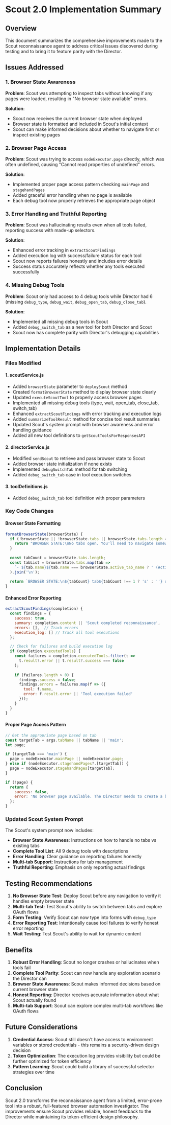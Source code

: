 # Scout 2.0 Implementation Summary

## Overview
This document summarizes the comprehensive improvements made to the Scout reconnaissance agent to address critical issues discovered during testing and to bring it to feature parity with the Director.

## Issues Addressed

### 1. **Browser State Awareness**
**Problem**: Scout was attempting to inspect tabs without knowing if any pages were loaded, resulting in "No browser state available" errors.

**Solution**: 
- Scout now receives the current browser state when deployed
- Browser state is formatted and included in Scout's initial context
- Scout can make informed decisions about whether to navigate first or inspect existing pages

### 2. **Browser Page Access**
**Problem**: Scout was trying to access `nodeExecutor.page` directly, which was often undefined, causing "Cannot read properties of undefined" errors.

**Solution**:
- Implemented proper page access pattern checking `mainPage` and `stagehandPages`
- Added graceful error handling when no page is available
- Each debug tool now properly retrieves the appropriate page object

### 3. **Error Handling and Truthful Reporting**
**Problem**: Scout was hallucinating results even when all tools failed, reporting success with made-up selectors.

**Solution**:
- Enhanced error tracking in `extractScoutFindings`
- Added execution log with success/failure status for each tool
- Scout now reports failures honestly and includes error details
- Success status accurately reflects whether any tools executed successfully

### 4. **Missing Debug Tools**
**Problem**: Scout only had access to 4 debug tools while Director had 6 (missing `debug_type`, `debug_wait`, `debug_open_tab`, `debug_close_tab`).

**Solution**:
- Implemented all missing debug tools in Scout
- Added `debug_switch_tab` as a new tool for both Director and Scout
- Scout now has complete parity with Director's debugging capabilities

## Implementation Details

### Files Modified

#### 1. **scoutService.js**
- Added `browserState` parameter to `deployScout` method
- Created `formatBrowserState` method to display browser state clearly
- Updated `executeScoutTool` to properly access browser pages
- Implemented all missing debug tools (type, wait, open_tab, close_tab, switch_tab)
- Enhanced `extractScoutFindings` with error tracking and execution logs
- Added `summarizeToolResult` method for concise tool result summaries
- Updated Scout's system prompt with browser awareness and error handling guidance
- Added all new tool definitions to `getScoutToolsForResponsesAPI`

#### 2. **directorService.js**
- Modified `sendScout` to retrieve and pass browser state to Scout
- Added browser state initialization if none exists
- Implemented `debugSwitchTab` method for tab switching
- Added `debug_switch_tab` case in tool execution switches

#### 3. **toolDefinitions.js**
- Added `debug_switch_tab` tool definition with proper parameters

### Key Code Changes

#### Browser State Formatting
```javascript
formatBrowserState(browserState) {
  if (!browserState || !browserState.tabs || browserState.tabs.length === 0) {
    return "BROWSER STATE:\nNo tabs open. You'll need to navigate somewhere first.";
  }
  
  const tabCount = browserState.tabs.length;
  const tabList = browserState.tabs.map(tab => 
    `- ${tab.name}${tab.name === browserState.active_tab_name ? ' (Active)' : ''} = ${tab.url}`
  ).join('\n');
  
  return `BROWSER STATE:\n${tabCount} tab${tabCount !== 1 ? 's' : ''} open:\n${tabList}`;
}
```

#### Enhanced Error Reporting
```javascript
extractScoutFindings(completion) {
  const findings = {
    success: true,
    summary: completion.content || 'Scout completed reconnaissance',
    errors: [],  // Track errors
    execution_log: [] // Track all tool executions
  };

  // Check for failures and build execution log
  if (completion.executedTools) {
    const failures = completion.executedTools.filter(t => 
      t.result?.error || t.result?.success === false
    );
    
    if (failures.length > 0) {
      findings.success = false;
      findings.errors = failures.map(f => ({
        tool: f.name,
        error: f.result.error || 'Tool execution failed'
      }));
    }
  }
}
```

#### Proper Page Access Pattern
```javascript
// Get the appropriate page based on tab
const targetTab = args.tabName || tabName || 'main';
let page;

if (targetTab === 'main') {
  page = nodeExecutor.mainPage || nodeExecutor.page;
} else if (nodeExecutor.stagehandPages?.[targetTab]) {
  page = nodeExecutor.stagehandPages[targetTab];
}

if (!page) {
  return { 
    success: false, 
    error: 'No browser page available. The Director needs to create a browser session first.' 
  };
}
```

### Updated Scout System Prompt

The Scout's system prompt now includes:
- **Browser State Awareness**: Instructions on how to handle no tabs vs existing tabs
- **Complete Tool List**: All 9 debug tools with descriptions
- **Error Handling**: Clear guidance on reporting failures honestly
- **Multi-tab Support**: Instructions for tab management
- **Truthful Reporting**: Emphasis on only reporting actual findings

## Testing Recommendations

1. **No Browser State Test**: Deploy Scout before any navigation to verify it handles empty browser state
2. **Multi-tab Test**: Test Scout's ability to switch between tabs and explore OAuth flows
3. **Form Testing**: Verify Scout can now type into forms with `debug_type`
4. **Error Reporting Test**: Intentionally cause tool failures to verify honest error reporting
5. **Wait Testing**: Test Scout's ability to wait for dynamic content

## Benefits

1. **Robust Error Handling**: Scout no longer crashes or hallucinates when tools fail
2. **Complete Tool Parity**: Scout can now handle any exploration scenario the Director can
3. **Browser State Awareness**: Scout makes informed decisions based on current browser state
4. **Honest Reporting**: Director receives accurate information about what Scout actually found
5. **Multi-tab Support**: Scout can explore complex multi-tab workflows like OAuth flows

## Future Considerations

1. **Credential Access**: Scout still doesn't have access to environment variables or stored credentials - this remains a security-driven design decision
2. **Token Optimization**: The execution log provides visibility but could be further optimized for token efficiency
3. **Pattern Learning**: Scout could build a library of successful selector strategies over time

## Conclusion

Scout 2.0 transforms the reconnaissance agent from a limited, error-prone tool into a robust, full-featured browser automation investigator. The improvements ensure Scout provides reliable, honest feedback to the Director while maintaining its token-efficient design philosophy.